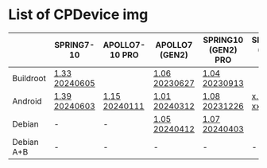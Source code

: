# List of CPDevice img
|            | SPRING7-10                                                                | APOLLO7-10 PRO                                                            | APOLLO7 (GEN2)                                                             | SPRING10 (GEN2) PRO                                                       | SPRING10 (GEN2) PLUS                                                      | APOLLO12 (GEN2)                                                           | APOLLO12 (GEN2) PRO                                                       |   |
|------------|---------------------------------------------------------------------------|---------------------------------------------------------------------------|----------------------------------------------------------------------------|---------------------------------------------------------------------------|---------------------------------------------------------------------------|---------------------------------------------------------------------------|---------------------------------------------------------------------------|---|
| Buildroot  | [1.33 20240605](https://drive.omsi-group.com/index.php/s/JipQEprKQzg2DZa) |                                                                           | [1.06 20230627](https://drive.omsi-group.com/index.php/s/EZER9jirQxSpYRq)  | [1.04 20230913](https://drive.omsi-group.com/index.php/s/tyDRgs5CdcC6MgY) |                                                                           | [1.05 20230303](https://drive.omsi-group.com/index.php/s/kqdQdMNEnM6ayQ8) |                                                                           |   |
| Android    | [1.39 20240603](https://drive.omsi-group.com/index.php/s/wMgWse2ePf4pZAN) | [1.15 20240111](https://drive.omsi-group.com/index.php/s/SQsdnbeGLcTfSB3) | [1.01 20240312](https://drive.omsi-group.com/index.php/s/77oq7f8wQpfkYbZ)  | [1.08 20231226](https://drive.omsi-group.com/index.php/s/xjJiM5pyt7ejHdx) | [x.xx xxxxxxxx](https://drive.omsi-grous.com/index.php/s/does-not-exist ) | [1.02 20240701](https://drive.omsi-group.com/index.php/s/94NMMAqnGSGPpjQ) | [1.03 20240206](https://drive.omsi-group.com/index.php/s/56mNymi8asFSFfH) |   |
| Debian     | -                                                                         | -                                                                         | [1.05 20240412](https://drive.omsi-group.com/index.php/s/qT4i4YtxYqdDJeX)  | [1.07 20240403](https://drive.omsi-group.com/index.php/s/tHB7JnEBTaYj3Wm) |                                                                           | [OTA  20240412](https://drive.omsi-group.com/index.php/s/Xo9WzbTcYg7kBci) | [OTA  20240412](https://drive.omsi-group.com/index.php/s/Gptm5WPrYK4iDPw) |   |
| Debian A+B | -                                                                         | -                                                                         | -                                                                          | -                                                                         | -                                                                         | -                                                                         | [x.xx 20240627](https://drive.omsi-group.com/index.php/s/gmnPjPFQqxzb4fa) |   |

